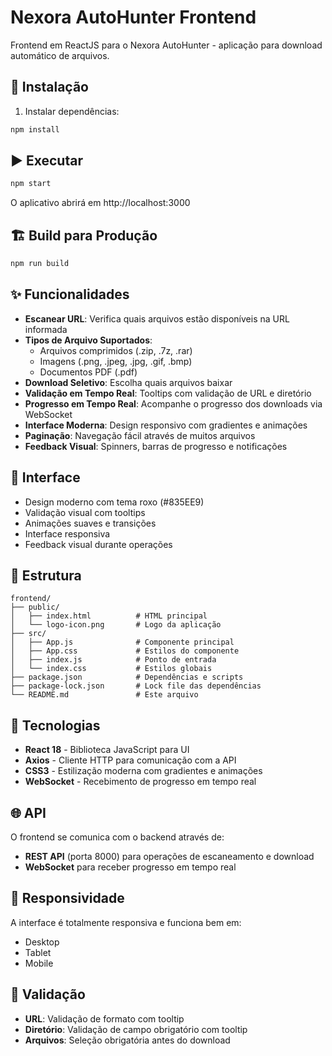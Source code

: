 # Nexora AutoHunter Frontend

Frontend em ReactJS para o Nexora AutoHunter - aplicação para download automático de arquivos.

## 🚀 Instalação

1. Instalar dependências:
```bash
npm install
```

## ▶️ Executar

```bash
npm start
```

O aplicativo abrirá em http://localhost:3000

## 🏗️ Build para Produção

```bash
npm run build
```

## ✨ Funcionalidades

- **Escanear URL**: Verifica quais arquivos estão disponíveis na URL informada
- **Tipos de Arquivo Suportados**:
  - Arquivos comprimidos (.zip, .7z, .rar)
  - Imagens (.png, .jpeg, .jpg, .gif, .bmp)
  - Documentos PDF (.pdf)
- **Download Seletivo**: Escolha quais arquivos baixar
- **Validação em Tempo Real**: Tooltips com validação de URL e diretório
- **Progresso em Tempo Real**: Acompanhe o progresso dos downloads via WebSocket
- **Interface Moderna**: Design responsivo com gradientes e animações
- **Paginação**: Navegação fácil através de muitos arquivos
- **Feedback Visual**: Spinners, barras de progresso e notificações

## 🎨 Interface

- Design moderno com tema roxo (#835EE9)
- Validação visual com tooltips
- Animações suaves e transições
- Interface responsiva
- Feedback visual durante operações

## 📁 Estrutura

```
frontend/
├── public/
│   ├── index.html          # HTML principal
│   └── logo-icon.png       # Logo da aplicação
├── src/
│   ├── App.js              # Componente principal
│   ├── App.css             # Estilos do componente
│   ├── index.js            # Ponto de entrada
│   └── index.css           # Estilos globais
├── package.json            # Dependências e scripts
├── package-lock.json       # Lock file das dependências
└── README.md               # Este arquivo
```

## 🔧 Tecnologias

- **React 18** - Biblioteca JavaScript para UI
- **Axios** - Cliente HTTP para comunicação com a API
- **CSS3** - Estilização moderna com gradientes e animações
- **WebSocket** - Recebimento de progresso em tempo real

## 🌐 API

O frontend se comunica com o backend através de:
- **REST API** (porta 8000) para operações de escaneamento e download
- **WebSocket** para receber progresso em tempo real

## 📱 Responsividade

A interface é totalmente responsiva e funciona bem em:
- Desktop
- Tablet
- Mobile

## 🎯 Validação

- **URL**: Validação de formato com tooltip
- **Diretório**: Validação de campo obrigatório com tooltip
- **Arquivos**: Seleção obrigatória antes do download
